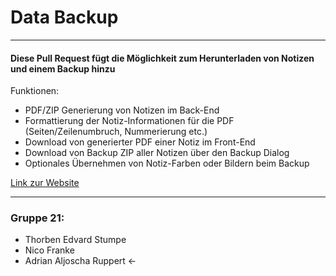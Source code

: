 # Data Backup
___
#### Diese Pull Request fügt die Möglichkeit zum Herunterladen von Notizen und einem Backup hinzu

Funktionen:
* PDF/ZIP Generierung von Notizen im Back-End
* Formattierung der Notiz-Informationen für die PDF (Seiten/Zeilenumbruch, Nummerierung etc.)
* Download von generierter PDF einer Notiz im Front-End
* Download von Backup ZIP aller Notizen über den Backup Dialog
* Optionales Übernehmen von Notiz-Farben oder Bildern beim Backup

[Link zur Website](https://memota.zernico.de)

---
### Gruppe 21:
* Thorben Edvard Stumpe
* Nico Franke
* Adrian Aljoscha Ruppert <-
